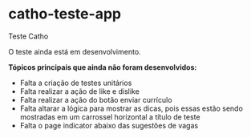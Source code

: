 # catho-teste-app
Teste Catho

O teste ainda está em desenvolvimento. 

**Tópicos principais que ainda não foram desenvolvidos:**
- Falta a criação de testes unitários
- Falta realizar a ação de like e dislike
- Falta realizar a ação do botão enviar currículo
- Falta altarar a lógica para mostrar as dicas, pois essas estão sendo mostradas em um carrossel horizontal a título de teste
- Falta o page indicator abaixo das sugestões de vagas
